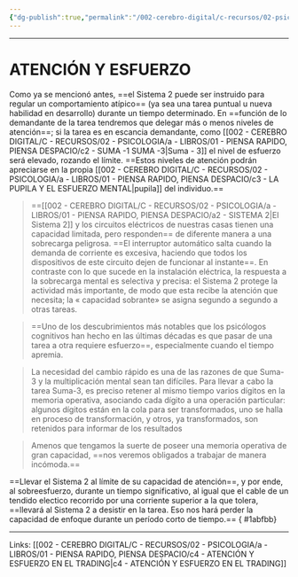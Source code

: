 ```yaml
---
{"dg-publish":true,"permalink":"/002-cerebro-digital/c-recursos/02-psicologia/a-libros/01-piensa-rapido-piensa-despacio/c-atencion-y-esfuerzo/"}
---
```



---
# ATENCIÓN Y ESFUERZO

Como ya se mencionó antes, ==el Sistema 2 puede ser instruido para regular un comportamiento atípico== (ya sea una tarea puntual u nueva habilidad en desarrollo) durante un tiempo determinado. En ==función de lo demandante de la tarea tendremos que delegar más o menos niveles de atención==; si la tarea es en escancia demandante, como [[002 - CEREBRO DIGITAL/C - RECURSOS/02 - PSICOLOGIA/a - LIBROS/01 - PIENSA RAPIDO, PIENSA DESPACIO/c2 - SUMA -1  SUMA -3\|Suma - 3]] el nivel de esfuerzo será elevado, rozando el límite. ==Estos niveles de atención podrán apreciarse en la propia [[002 - CEREBRO DIGITAL/C - RECURSOS/02 - PSICOLOGIA/a - LIBROS/01 - PIENSA RAPIDO, PIENSA DESPACIO/c3 - LA PUPILA Y EL ESFUERZO MENTAL\|pupila]] del individuo.==

> ==[[002 - CEREBRO DIGITAL/C - RECURSOS/02 - PSICOLOGIA/a - LIBROS/01 - PIENSA RAPIDO, PIENSA DESPACIO/a2 - SISTEMA 2\|El Sistema 2]] y los circuitos eléctricos de nuestras casas tienen una capacidad limitada, pero responden== de diferente manera a una sobrecarga peligrosa. ==El interruptor automático salta cuando la demanda de corriente es excesiva, haciendo que todos los dispositivos de este circuito dejen de funcionar al instante==. En contraste con lo que sucede en la instalación eléctrica, la respuesta a la sobrecarga mental es selectiva y precisa: el Sistema 2 protege la actividad más importante, de modo que esta recibe la atención que necesita; la « capacidad sobrante» se asigna segundo a segundo a otras tareas.

>==Uno de los descubrimientos más notables que los psicólogos cognitivos han hecho en las últimas décadas es que pasar de una tarea a otra requiere esfuerzo==, especialmente cuando el tiempo apremia.

> La necesidad del cambio rápido es una de las razones de que Suma-3 y la multiplicación mental sean tan difíciles. Para llevar a cabo la tarea Suma-3, es preciso retener al mismo tiempo varios dígitos en la memoria operativa, asociando cada dígito a una operación particular: algunos dígitos están en la cola para ser transformados, uno se halla en proceso de transformación, y otros, ya transformados, son retenidos para informar de los resultados

>Amenos que tengamos la suerte de poseer una memoria operativa de gran capacidad, ==nos veremos obligados a trabajar de manera incómoda.==

==Llevar el Sistema 2 al límite de su capacidad de atención==, y por ende, al sobreesfuerzo, durante un tiempo significativo, al igual que el cable de un tendido electico recorrido por una corriente superior a la que tolera, ==llevará al Sistema 2 a desistir en la tarea. Eso nos hará perder la capacidad de enfoque durante un período corto de tiempo.==
{ #1abfbb}


---
Links: [[002 - CEREBRO DIGITAL/C - RECURSOS/02 - PSICOLOGIA/a - LIBROS/01 - PIENSA RAPIDO, PIENSA DESPACIO/c4 - ATENCIÓN Y ESFUERZO EN EL TRADING\|c4 - ATENCIÓN Y ESFUERZO EN EL TRADING]]